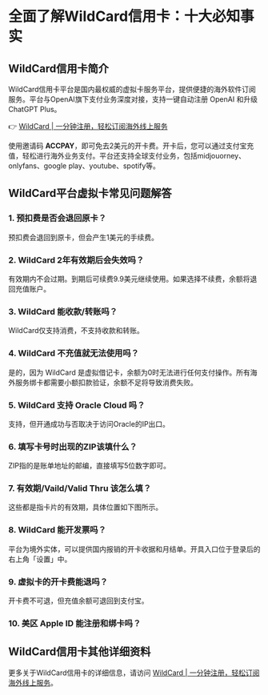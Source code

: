 # 全面了解WildCard信用卡：十大必知事实

## WildCard信用卡简介

WildCard信用卡平台是国内最权威的虚拟卡服务平台，提供便捷的海外软件订阅服务。平台与OpenAI旗下支付业务深度对接，支持一键自动注册 OpenAI 和升级 ChatGPT Plus。

👉 [WildCard | 一分钟注册，轻松订阅海外线上服务](https://bbtdd.com/WildCard)

使用邀请码 **ACCPAY**，即可免去2美元的开卡费。开卡后，您可以通过支付宝充值，轻松进行海外业务支付。平台还支持全球支付业务，包括midjouorney、onlyfans、google play、youtube、spotify等。



## WildCard平台虚拟卡常见问题解答

### 1. 预扣费是否会退回原卡？

预扣费会退回到原卡，但会产生1美元的手续费。

### 2. WildCard 2年有效期后会失效吗？

有效期内不会过期。到期后可续费9.9美元继续使用。如果选择不续费，余额将退回充值账户。

### 3. WildCard 能收款/转账吗？

WildCard仅支持消费，不支持收款和转账。

### 4. WildCard 不充值就无法使用吗？

是的，因为 WildCard 是虚拟借记卡，余额为0时无法进行任何支付操作。所有海外服务绑卡都需要小额扣款验证，余额不足将导致消费失败。

### 5. WildCard 支持 Oracle Cloud 吗？

支持，但开通成功与否取决于访问Oracle的IP出口。

### 6. 填写卡号时出现的ZIP该填什么？

ZIP指的是账单地址的邮编，直接填写5位数字即可。



### 7. 有效期/Vaild/Valid Thru 该怎么填？

这些都是指卡片的有效期，具体位置如下图所示。



### 8. WildCard 能开发票吗？

平台为境外实体，可以提供国内报销的开卡收据和月结单。开具入口位于登录后的右上角「设置」中。



### 9. 虚拟卡的开卡费能退吗？

开卡费不可退，但充值余额可退回到支付宝。

### 10. 美区 Apple ID 能注册和绑卡吗？

## WildCard信用卡其他详细资料

更多关于WildCard信用卡的详细信息，请访问 [WildCard | 一分钟注册，轻松订阅海外线上服务](https://bbtdd.com/WildCard)。